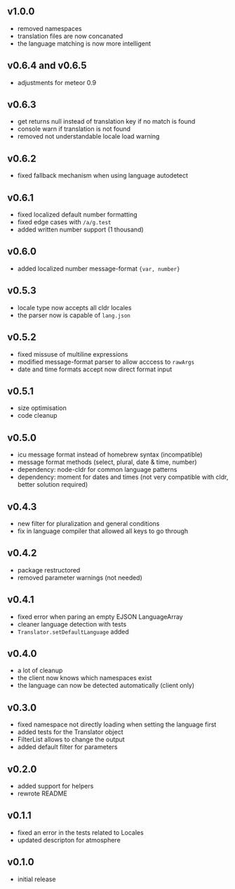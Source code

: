 ## v1.0.0
- removed namespaces
- translation files are now concanated
- the language matching is now more intelligent

## v0.6.4 and v0.6.5
- adjustments for meteor 0.9

## v0.6.3
- get returns null instead of translation key if no match is found
- console warn if translation is not found
- removed not understandable locale load warning

## v0.6.2
- fixed fallback mechanism when using language autodetect

## v0.6.1
- fixed localized default number formatting
- fixed edge cases with `/a/g.test`
- added written number support (1 thousand)

## v0.6.0
- added localized number message-format `{var, number}`

## v0.5.3
- locale type now accepts all cldr locales
- the parser now is capable of `lang.json`

## v0.5.2
- fixed missuse of multiline expressions
- modified message-format parser to allow acccess to `rawArgs`
- date and time formats accept now direct format input

## v0.5.1
- size optimisation
- code cleanup

## v0.5.0
- icu message format instead of homebrew syntax (incompatible)
- message format methods (select, plural, date & time, number)
- dependency: node-cldr for common language patterns
- dependency: moment for dates and times (not very compatible with cldr, better solution required)

## v0.4.3
- new filter for pluralization and general conditions
- fix in language compiler that allowed all keys to go through

## v0.4.2
- package restructored
- removed parameter warnings (not needed)

## v0.4.1
- fixed error when paring an empty EJSON LanguageArray
- cleaner language detection with tests
- `Translator.setDefaultLanguage` added

## v0.4.0
- a lot of cleanup
- the client now knows which namespaces exist
- the language can now be detected automatically (client only)

## v0.3.0
- fixed namespace not directly loading when setting the language first
- added tests for the Translator object
- FilterList allows to change the output
- added default filter for parameters

## v0.2.0
- added support for helpers
- rewrote README

## v0.1.1
- fixed an error in the tests related to Locales
- updated descripton for atmosphere

## v0.1.0
- initial release
